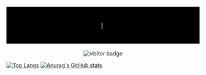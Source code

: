 ![Hi I am Edson](https://github.com/Edson0710/Edson0710/raw/main/resource/edson.gif)
<p align="center">
  <img src="https://visitor-badge.glitch.me/badge?page_id=Edson0710.Edson0710" alt="visitor badge"/>
</p>


[![Top Langs](https://github-readme-stats.vercel.app/api/top-langs/?username=Edson0710)](https://github.com/anuraghazra/github-readme-stats)
[![Anurag's GitHub stats](https://github-readme-stats.vercel.app/api?username=Edson0710)](https://github.com/anuraghazra/github-readme-stats)


